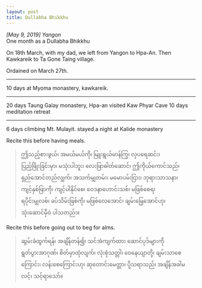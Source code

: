 ```yaml
---
layout: post
title: Dullabha Bhikkhu
---
```


*[May 9, 2019] Yangon*  
One month as a Dullabha Bhikkhu 

On 18th March, with my dad, we left from Yangon to Hpa-An. Then Kawkareik to Ta Gone Taing village. 

Ordained on March 27th. 

___

10 days at Myoma monastery, kawkareik. 

---

20 days Taung Galay monastery, Hpa-an
visited Kaw Phyar Cave 
10 days meditation retreat 
***

6 days climbing Mt. Mulayit. 
stayed a night at Kalide monastery 

Recite this before having meals. 
> ဤသည့်စားဖွယ်၊ အမယ်မယ်ကို၊ မြူးရွယ်မာန်ကြွ၊ လှပရေဆင်း၊  
> ပြည့်ဖြိုးခြင်းမှာ၊ မသုံးပါဘူး၊ လေးဖြာဓါတ်ဆောင်၊ ဤကိုယ်ကောင်သည်၊  
> ရှည်အောင်တည်လျှက်၊ အသက်မျှတမ်း၊ မမောပမ်းငြား၊ ဘုရားသာသနာ၊  
> ကျင့်နှစ်ဖြာကို၊ ကျင့်ပါနိုင်စေ၊ ဝေဒနာဟောင်းသစ်၊ မဖြစ်စေရ၊  
> ရပိုင်းမျှလစ်၊ ခပ်သိမ်းဖြစ်ကို၊ မဖြစ်လေအောင်၊ ချမ်းမြေ့အောင်ဟု၊  
> သုံးဆောင်မှီဝဲ ပါသတည်း။ 

Recite this before going out to beg for alms. 
> ဆွမ်းခံထွက်ရန်၊ အချိန်တန်၍၊ သင်အံကျက်ထား ဆောင်ပုဒ်များကို  
> ရွတ်ပွားအာဂုဏ်၊ စိတ်မှာထုံလျက်၊ လုံးစုံသတ္တါ၊ ဝေနေယျာတို့၊ 
> ချမ်းသာစေကြောင်း၊ လန်းစေကြောင်းဟု၊ ဆုတောင်းမေတ္တာ၊ ပို့သရာသည်၊ 
> အချိန်အခါမလင့်၊ သင့်ရာသော်။ 
